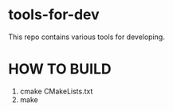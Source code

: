 # tools-for-dev
This repo contains various tools for developing.

HOW TO BUILD
============
1. cmake CMakeLists.txt
2. make
